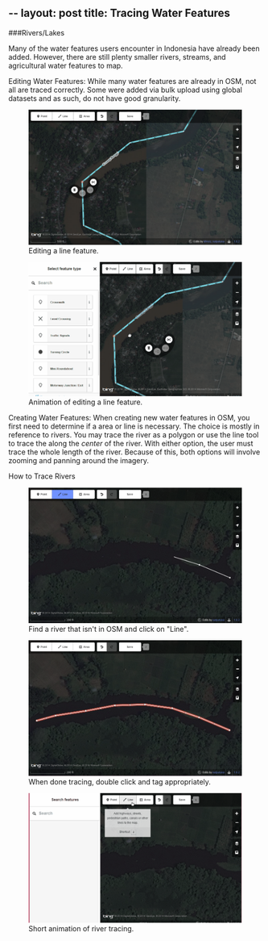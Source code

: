 --
layout: post
title: Tracing Water Features
--


###Rivers/Lakes

Many of the water features users encounter in Indonesia have already been added. However, there are still plenty smaller rivers, streams, and agricultural water features to map.

Editing Water Features:
While many water features are already in OSM, not all are traced correctly. Some were added via bulk upload using global datasets and as such, do not have good granularity.

<figure>
	<img src="../images/guide/river4.png">
	<figcaption>Editing a line feature.</figcaption>
</figure>

<figure>
	<img src="../images/guide/riverGIF.gif">
	<figcaption>Animation of editing a line feature.</figcaption>
</figure>

Creating Water Features:
When creating new water features in OSM, you first need to determine if a area or line is necessary. The choice is mostly in reference to rivers. You may trace the river as a polygon or use the line tool to trace the along the <i>center</i> of the river. With either option, the user must trace the whole length of the river. Because of this, both options will involve zooming and panning around the imagery.

How to Trace Rivers

<figure>
	<img src="../images/guide/river5.png">
	<figcaption>Find a river that isn't in OSM and click on "Line".</figcaption>
</figure>

<figure>
	<img src="../images/guide/river6.png">
	<figcaption>When done tracing, double click and tag appropriately.</figcaption>
</figure>

<figure>
	<img src="../images/guide/river2GIF.gif">
	<figcaption>Short animation of river tracing.</figcaption>
</figure>


